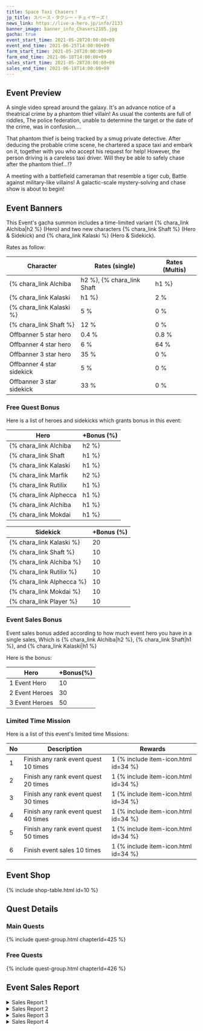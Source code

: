 ```yaml
---
title: Space Taxi Chasers！
jp_title: スペース・タクシー・チェイサーズ！
news_link: https://live-a-hero.jp/info/2133
banner_image: banner_info_Chasers2105.jpg
gacha: true
event_start_time: 2021-05-28T20:00:00+09
event_end_time: 2021-06-25T14:00:00+09
farm_start_time: 2021-05-28T20:00:00+09
farm_end_time: 2021-06-18T14:00:00+09
sales_start_time: 2021-05-28T20:00:00+09
sales_end_time: 2021-06-18T14:00:00+09
---
```


## Event Preview

A single video spread around the galaxy.
It's an advance notice of a theatrical crime by a phantom thief villain!
As usual the contents are full of riddles,
The police federation, unable to determine the target or the date of the crime, was in confusion….

That phantom thief is being tracked by a smug private detective.
After deducing the probable crime scene, he chartered a space taxi and embark on it,
together with you who accept his request for help!
However, the person driving is a careless taxi driver.
Will they be able to safely chase after the phantom thief…!?

A meeting with a battlefield cameraman that resemble a tiger cub, 
Battle against military-like villains!
A galactic-scale mystery-solving and chase show is about to begin!

## Event Banners

This Event's gacha summon includes a time-limited variant {% chara_link Alchiba|h2 %} (Hero) and two new characters {% chara_link Shaft %} (Hero & Sidekick) and {% chara_link Kalaski %} (Hero & Sidekick).

Rates as follow:

| Character                                                | Rates (single) | Rates (Multis) |
|----------------------------------------------------------|----------------|----------------|
| {% chara_link Alchiba|h2 %}, {% chara_link Shaft|h1 %} | 0.8 %            | 1.6 %            |
| {% chara_link Kalaski|h1 %}                             | 2 %              | 32 %             |
| {% chara_link Kalaski %}                                 | 5 %              | 0 %             |
| {% chara_link Shaft %}                                   | 12 %             | 0 %             |
| Offbanner 5 star hero                                    | 0.4 %            | 0.8 %            |
| Offbanner 4 star hero                                    | 6 %              | 64 %             |
| Offbanner 3 star hero                                    | 35 %             | 0 %              |
| Offbanner 4 star sidekick                                | 5 %              | 0 %              |
| Offbanner 3 star sidekick                                | 33 %             | 0 %              |

### Free Quest Bonus

Here is a list of heroes and sidekicks which grants bonus in this event:

| Hero | +Bonus (%)|
|------------|--------------|
| {% chara_link Alchiba|h2 %} | 40 |
| {% chara_link Shaft|h1 %}  | 40 |
| {% chara_link Kalaski|h1 %}  | 30 |
| {% chara_link Marfik|h2 %} | 20 |
| {% chara_link Rutilix|h1 %}  | 20 |
| {% chara_link Alphecca|h1 %} | 10 | 
| {% chara_link Alchiba|h1 %} | 10 | 
| {% chara_link Mokdai|h1 %} | 10 | 

| Sidekick | +Bonus (%) |
|-------------|---------------|
| {% chara_link Kalaski %} | 20 | 
| {% chara_link Shaft %}  | 10 | 
| {% chara_link Alchiba %}  | 10 | 
| {% chara_link Rutilix %} | 10 | 
| {% chara_link Alphecca %} | 10 | 
| {% chara_link Mokdai %} | 10 | 
| {% chara_link Player %} | 10 | 

### Event Sales Bonus

Event sales bonus added according to how much event hero you have in a single sales, Which is
{% chara_link Alchiba|h2 %}, {% chara_link Shaft|h1 %}, and {% chara_link Kalaski|h1 %}  

Here is the bonus:

| Hero   | +Bonus(%) |
|--------|-----------|
| 1 Event Hero   |     10    |
| 2 Event Heroes |     30    |
| 3 Event Heroes |     50    |

### Limited Time Mission

Here is a list of this event's limited time Missions:

| No  | Description      | Rewards      |
|----|-----------------------------------------------------------|----------------|
| 1  | Finish any rank event quest 10 times | 1 {% include item-icon.html id=34 %}    |
| 2  | Finish any rank event quest 20 times | 1 {% include item-icon.html id=34 %}    |
| 3  | Finish any rank event quest 30 times | 1 {% include item-icon.html id=34 %}    |
| 4  | Finish any rank event quest 40 times | 1 {% include item-icon.html id=34 %}    |
| 5  | Finish any rank event quest 50 times | 1 {% include item-icon.html id=34 %}    |
| 6  | Finish event sales 10 times | 1 {% include item-icon.html id=34 %}    |

## Event Shop

{% include shop-table.html id=10 %}

## Quest Details

### Main Quests

{% include quest-group.html chapterId=425 %}

### Free Quests

{% include quest-group.html chapterId=426 %}

## Event Sales Report

<details><summary>Sales Report 1</summary>
<p>戦争の爪痕が残る街を探索する <code>character0</code> 。<br>砕かれた建材が散らばる悪路を歩いていると、<br>ふと足下に何かが落ちていることに気づく。<br><br>果物の残骸と、散らされた花束。<br>それらは転々と、路傍の建物の裏へと、<br>まるで誘導するかのように続いている。<br><br> <code>character0</code> は、建物の裏をのぞく。<br>そこにあったのは、墓標のような石版 だった。<br>名前と短すぎる生年・没年の情報が刻まれている。<br>どうやら、戦争で亡くなった子供の墓のようだ。<br><br>野生動物が荒らしたのか、散らかされた墓を<br>哀れに思った <code>character0</code> は、時計を確認する。<br><br> <code>character0</code> は、墓の周囲を掃除し、<br>摘んできた花と果実を供え、手を合わせた。<br>もうこの子供のような存在が、<br>これ以上増えることが無いよう、祈りながら……
</p>
</details>

<details><summary>Sales Report 2</summary>
<p> <code>character0</code> たちの元に、<br>新たな犯行予告の情報が届く。<br>それは、巷を騒がせるあのヴィランの<br>模倣犯が配信したものだった。<br><br>詩的で難解なのを通り越して、<br>意味不明な内容に頭をひねる <code>character0</code> 。<br> しかし、動画を見返していた <code>character1</code> は、<br>何かが分かったようにガタンと席を立ち、<br>饒舌に自分の推理を 語り出した。<br><br>あまりに荒唐無稽な内容に解釈。<br> <code>character0</code> はそのバカバカしさに苦笑する。<br>しかし 、推理が合っているとしたら<br>犯行時間は目前。ひとまず、現場に急行。<br><br> <code>character1</code> の推理通りに現れて 、<br>あっけなく逮捕されるヴィラン。<br> <code>character1</code> は満足そうにしているが、<br> <code>character0</code> は釈然としない顔で眺めていた。
</p>
</details>

<details><summary>Sales Report 3</summary>
<p>泥棒のヴィランは、バイクに跨がり逃走した。<br>それを追うことにした<br> <code>character0</code> と <code>character1</code> 。<br>しかし使える乗り物は、なんと２人用自転車だけ…。<br>こんなので追いつけるわけが無い<br>と言う <code>character0</code> 。<br><br>しかし、為せば成ると豪語する <code>character1</code> 。<br>後ろに乗るよう促され、 <code>character0</code> が跨がると、<br> <code>character1</code> はものすごい勢いで<br>ペダルをこぎ始める。<br><br>自転車はぐんぐん加速し、犯人のバイクに追いついた。<br>驚愕する、 <code>character0</code> と犯人。<br> <code>character1</code> は、さらに気合いを入れて<br>スピードを上げ、バイクの前に滑り込む。<br>びっくりした犯人は自転車を避けようとして<br>バイクごと横滑りし、地面を転がった。<br><br>決死の追跡劇の結果、逮捕される犯人。<br>そんな馬鹿な…と繰り返す犯人がパトカーに連行される。<br> <code>character1</code> の脚力に恐ろしさを<br>感じずにはいられない <code>character0</code> だった。
</p>
</details>

<details><summary>Sales Report 4</summary>
<p>怪盗ヴィランの犯行予告があった現場を、<br>手分けして警備にあたる <code>character0</code> たち。<br>予告された時間は目前、現場に緊張が走る。<br><br>先刻から <code>character2</code> との連絡が<br>途絶えていることが気に掛かる <code>character1</code> 。<br> <code>character2</code> の担当場所に向かうと、<br>そこには身ぐるみを剥がされ、<br>眠らされた <code>character2</code> の姿が。<br><br>ほぼ同時刻、 <code>character3</code> の目の前に<br> <code>character2</code> が現れる。<br>なぜ突然こっちにきたのかと<br>尋ねる <code>character3</code> の背後から、<br>そいつは偽物だと叫ぶ <code>character0</code> の声。<br> <code>character0</code> には、 <code>character1</code> からの連絡が<br>届いていたのだった。<br><br>間一髪で犯人を確保できた一行。<br>事件を未然に防ぐことに成功したが、<br>裸で眠り続ける <code>character2</code> をどうするか……<br>それだけが、問題として残った。
</p>
</details>
